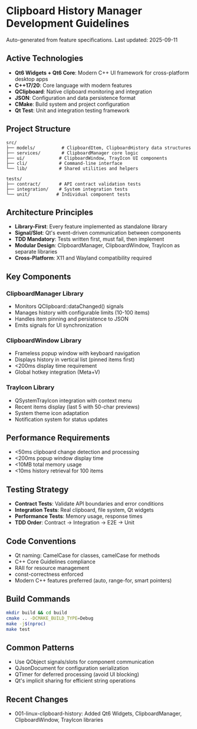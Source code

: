 # Clipboard History Manager Development Guidelines

Auto-generated from feature specifications. Last updated: 2025-09-11

## Active Technologies
- **Qt6 Widgets + Qt6 Core**: Modern C++ UI framework for cross-platform desktop apps
- **C++17/20**: Core language with modern features
- **QClipboard**: Native clipboard monitoring and integration
- **JSON**: Configuration and data persistence format
- **CMake**: Build system and project configuration
- **Qt Test**: Unit and integration testing framework

## Project Structure
```
src/
├── models/          # ClipboardItem, ClipboardHistory data structures
├── services/        # ClipboardManager core logic
├── ui/             # ClipboardWindow, TrayIcon UI components
├── cli/            # Command-line interface
└── lib/            # Shared utilities and helpers

tests/
├── contract/       # API contract validation tests
├── integration/    # System integration tests  
└── unit/          # Individual component tests
```

## Architecture Principles
- **Library-First**: Every feature implemented as standalone library
- **Signal/Slot**: Qt's event-driven communication between components
- **TDD Mandatory**: Tests written first, must fail, then implement
- **Modular Design**: ClipboardManager, ClipboardWindow, TrayIcon as separate libraries
- **Cross-Platform**: X11 and Wayland compatibility required

## Key Components

### ClipboardManager Library
- Monitors QClipboard::dataChanged() signals
- Manages history with configurable limits (10-100 items)
- Handles item pinning and persistence to JSON
- Emits signals for UI synchronization

### ClipboardWindow Library  
- Frameless popup window with keyboard navigation
- Displays history in vertical list (pinned items first)
- <200ms display time requirement
- Global hotkey integration (Meta+V)

### TrayIcon Library
- QSystemTrayIcon integration with context menu
- Recent items display (last 5 with 50-char previews)
- System theme icon adaptation
- Notification system for status updates

## Performance Requirements
- <50ms clipboard change detection and processing
- <200ms popup window display time  
- <10MB total memory usage
- <10ms history retrieval for 100 items

## Testing Strategy
- **Contract Tests**: Validate API boundaries and error conditions
- **Integration Tests**: Real clipboard, file system, Qt widgets
- **Performance Tests**: Memory usage, response times
- **TDD Order**: Contract → Integration → E2E → Unit

## Code Conventions
- Qt naming: CamelCase for classes, camelCase for methods
- C++ Core Guidelines compliance
- RAII for resource management
- const-correctness enforced
- Modern C++ features preferred (auto, range-for, smart pointers)

## Build Commands
```bash
mkdir build && cd build
cmake .. -DCMAKE_BUILD_TYPE=Debug
make -j$(nproc)
make test
```

## Common Patterns
- Use QObject signals/slots for component communication
- QJsonDocument for configuration serialization
- QTimer for deferred processing (avoid UI blocking)
- Qt's implicit sharing for efficient string operations

## Recent Changes
- 001-linux-clipboard-history: Added Qt6 Widgets, ClipboardManager, ClipboardWindow, TrayIcon libraries

<!-- MANUAL ADDITIONS START -->
<!-- MANUAL ADDITIONS END -->